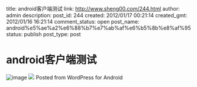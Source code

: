title: android客户端测试
link: http://www.sheng00.com/244.html
author: admin
description: 
post_id: 244
created: 2012/01/17 00:21:14
created_gmt: 2012/01/16 16:21:14
comment_status: open
post_name: android%e5%ae%a2%e6%88%b7%e7%ab%af%e6%b5%8b%e8%af%95
status: publish
post_type: post

# android客户端测试

![image](/wp-content/uploads/2012/01/wpid-1326730851513.jpg) ![](http://www.sheng00.com/wp-content/uploads/2012/01/wpid-1326730851513.jpg) Posted from WordPress for Android